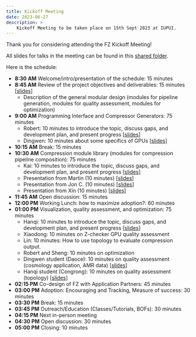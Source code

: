 ```yaml
---
title: Kickoff Meeting
date: 2023-06-27
description: >
    Kickoff Meeting to be taken place on 15th Sept 2023 at IUPUI.
---
```


Thank you for considering attending the FZ Kickoff Meeting!

All slides for talks in the meeting can be found in this [shared folder](https://drive.google.com/drive/folders/1RyUrq8XNB2ZcXgecr63kk5hzK76WU7vp?usp=drive_link).

Here is the schedule:

+ **8:30 AM** Welcome/intro/presentation of the schedule: 15 minutes
+ **8:45 AM** Review of the project objectives and deliverables: 15 minutes [[slides]](https://docs.google.com/presentation/d/1DUfy1A_IBmHLpFw5adPDEq22BywmWpJk/edit?]usp=drive_link&ouid=100646677683053029918&rtpof=true&sd=true)
    + Description of the general modular design (modules for pipeline generation, modules for quality assessment, modules for optimization)
+ **9:00 AM** Programming Interface and Compressor Generators: 75 minutes
    + Robert: 10 minutes to introduce the topic, discuss gaps, and development plan, and present progress [[slides]()]
    + Dingwen: 10 minutes about some specifics of GPUs [[slides](https://docs.google.com/presentation/d/1nsvHl5yTYf15ptZCwdd9W2cJu9FccNjF/edit?usp=drive_link&ouid=100646677683053029918&rtpof=true&sd=true)]
+ **10:15 AM** Break: 15 minutes
+ **10:30 AM** Compression module library (modules for compression pipeline composition): 75 minutes
    + Kai: 10 minutes to introduce the topic, discuss gaps, and development plan, and present progress [[slides](https://drive.google.com/file/d/1PKaEhCiUXGDOwQ1qEeNmzaUaya0b3ZQz/view?usp=drive_link)]
    + Presentation from Martin (10 minutes) [[slides](https://docs.google.com/presentation/d/1DX7_kOY5Co19pt54IfCmi5HUwJnrB-kp/edit?usp=drive_link)]
    + Presentation from Jon C. (10 minutes) [[slides](https://docs.google.com/presentation/d/1JwTaDt-K9MEl-FSGR10dtBcg7Ow-NAe4/edit?usp=drive_link)]
    + Presentation from Xin (10 minutes) [[slides](https://docs.google.com/presentation/d/1EjJ93gmaWGBWE52lMWjYLFOIKeQ9nnWU/edit?usp=drive_link)]
+ **11:45 AM** Open discussion: 15 minutes
+ **12:00 PM** Working Lunch: how to maximize adoption?: 60 minutes
+ **01:00 PM** Visualization, quality assessment, and optimization: 75 minutes
    + Hanqi: 10 minutes to introduce the topic, discuss gaps, and development plan, and present progress [[slides](https://docs.google.com/presentation/d/1QH2xxFheEUpEs-yHhiNYuZWDOPGt__T9WUTy2bseN1w/edit?usp=drive_link)]
    + Xiaodong: 10 minutes on Z-checker GPU quality assessment
    + Lin: 10 minutes: How to use topology to evaluate compression output.
    + Robert and Sheng: 10 minutes on optimization
    + Dingwen student (Daoce): 10 minutes on quality assessment (cosmology application, AMR data) [[slides](https://docs.google.com/presentation/d/1galS1MMqiJHjjIaUtmvc5GwhB90yx8cg/edit?usp=drive_link&ouid=100646677683053029918&rtpof=true&sd=true)]
    + Hanqi student (Congrong): 10 minutes on quality assessment (topology) [[slides](https://docs.google.com/presentation/d/1pGtiXVAqvsH6AA3HkqlZ9f8uO2lttsiK/edit?usp=drive_link&ouid=100646677683053029918&rtpof=true&sd=true)]
+ **02:15 PM** Co-design of FZ with Application Partners: 45 minutes
+ **03:00 PM** Adoption: Encouraging and Tracking, Measure of success: 30 minutes
+ **03:30 PM** Break: 15 minutes
+ **03:45 PM** Outreach/Education (Classes/Tutorials, BOFs): 30 minutes
+ **04:15 PM** Next in-person meeting
+ **04:30 PM** Open discussion: 30 minutes
+ **05:00 PM** Closing: 10 minutes 

